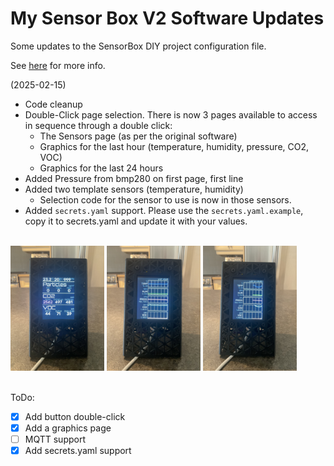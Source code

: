 # My Sensor Box V2 Software Updates

Some updates to the SensorBox DIY project configuration file.

See [here](https://www.printables.com/model/1079858-3d-printer-emission-sensor-array-sensorbox-v2) for more info.

(2025-02-15)

- Code cleanup
- Double-Click page selection. There is now 3 pages available to access in sequence through a double click:
  - The Sensors page (as per the original software)
  - Graphics for the last hour (temperature, humidity, pressure, CO2, VOC)
  - Graphics for the last 24 hours
- Added Pressure from bmp280 on first page, first line
- Added two template sensors (temperature, humidity)
  - Selection code for the sensor to use is now in those sensors.
- Added `secrets.yaml` support. Please use the `secrets.yaml.example`, copy it to secrets.yaml and update it with your values.

</br>
<img src="./pictures/IMG_2645.jpg" width="150" title="Page 1"/>&nbsp;<img src="./pictures/IMG_2646.jpg" width="150" title="Page 2"/>&nbsp;<img src="./pictures/IMG_2647.jpg" width="150" title="Page 3"/>
</br></br>

ToDo:
- [x] Add button double-click 
- [x] Add a graphics page
- [ ] MQTT support
- [x] Add secrets.yaml support